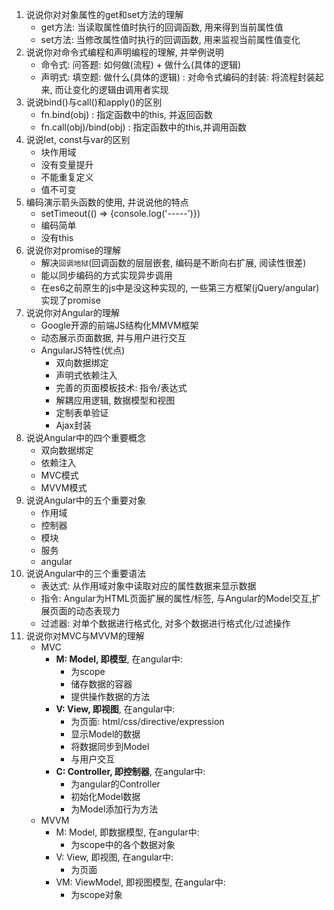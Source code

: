 1. 说说你对对象属性的get和set方法的理解
	* get方法: 当读取属性值时执行的回调函数, 用来得到当前属性值
	* set方法: 当修改属性值时执行的回调函数, 用来监视当前属性值变化
2. 说说你对命令式编程和声明编程的理解, 并举例说明
	* 命令式: 问答题: 如何做(流程) + 做什么(具体的逻辑) 
    * 声明式: 填空题: 做什么(具体的逻辑) : 对命令式编码的封装: 将流程封装起来, 而让变化的逻辑由调用者实现
3. 说说bind()与call()和apply()的区别
	* fn.bind(obj) : 指定函数中的this, 并返回函数
    * fn.call(obj)/bind(obj) : 指定函数中的this,并调用函数
4. 说说let, const与var的区别
    * 块作用域
    * 没有变量提升
    * 不能重复定义
    * 值不可变
5. 编码演示箭头函数的使用, 并说说他的特点
	* setTimeout(() => {console.log('-----')})
	* 编码简单
	* 没有this
6. 说说你对promise的理解
	* 解决`回调地狱`(回调函数的层层嵌套, 编码是不断向右扩展, 阅读性很差)
    * 能以同步编码的方式实现异步调用
    * 在es6之前原生的js中是没这种实现的, 一些第三方框架(jQuery/angular)实现了promise
7. 说说你对Angular的理解
	* Google开源的前端JS结构化MMVM框架
	* 动态展示页面数据, 并与用户进行交互
	* AngularJS特性(优点)
		* 双向数据绑定
		* 声明式依赖注入
		* 完善的页面模板技术: 指令/表达式
		* 解耦应用逻辑, 数据模型和视图
		* 定制表单验证
		* Ajax封装
8. 说说Angular中的四个重要概念
	* 双向数据绑定
	* 依赖注入
	* MVC模式
	* MVVM模式
9. 说说Angular中的五个重要对象
	* 作用域
	* 控制器
	* 模块
	* 服务
	* angular
10. 说说Angular中的三个重要语法
	* 表达式: 从作用域对象中读取对应的属性数据来显示数据
	* 指令: Angular为HTML页面扩展的属性/标签, 与Angular的Model交互,扩展页面的动态表现力
	* 过滤器: 对单个数据进行格式化, 对多个数据进行格式化/过滤操作
11. 说说你对MVC与MVVM的理解
	* MVC
	  * **M: Model, 即模型**, 在angular中: 
	    * 为scope
	    * 储存数据的容器
	    * 提供操作数据的方法
	  * **V: View, 即视图**, 在angular中:
	    * 为页面: html/css/directive/expression
	    * 显示Model的数据
	    * 将数据同步到Model
	    * 与用户交互
	  * **C: Controller, 即控制器**, 在angular中:
	    * 为angular的Controller
	    * 初始化Model数据
	    * 为Model添加行为方法
	* MVVM
	  * M: Model, 即数据模型, 在angular中:
	    * 为scope中的各个数据对象
	  * V: View, 即视图, 在angular中:
	    * 为页面
	  * VM: ViewModel, 即视图模型, 在angular中:
	    * 为scope对象 